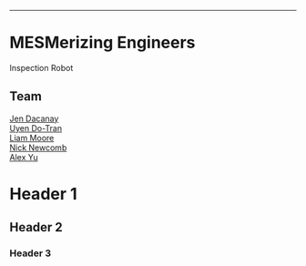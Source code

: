 ___

# MESMerizing Engineers 

Inspection Robot

## Team

[Jen Dacanay](Jen.md)<br/>
[Uyen Do-Tran](Uyen.md)<br/>
[Liam Moore](Liam.md)<br/>
[Nick Newcomb](Nick.md)<br/>
[Alex Yu](Alex.md)<br/>
# Header 1
## Header 2
### Header 3

